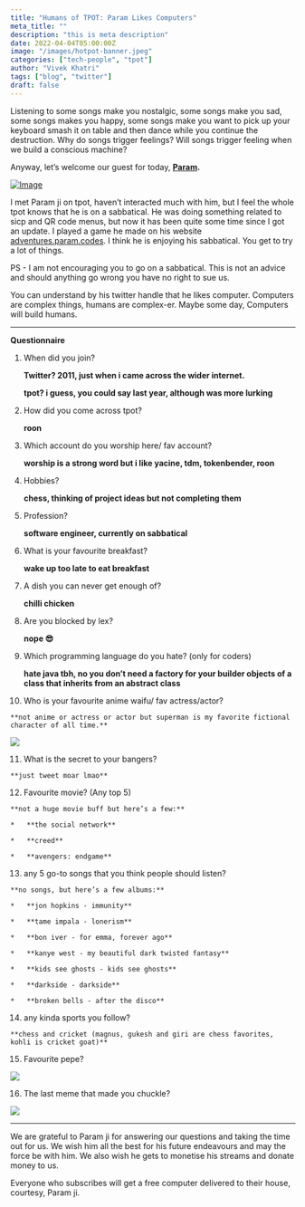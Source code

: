 ```yaml
---
title: "Humans of TPOT: Param Likes Computers"
meta_title: ""
description: "this is meta description"
date: 2022-04-04T05:00:00Z
image: "/images/hotpot-banner.jpeg"
categories: ["tech-people", "tpot"]
author: "Vivek Khatri"
tags: ["blog", "twitter"]
draft: false
---
```


Listening to some songs make you nostalgic, some songs make you sad, some songs makes you happy, some songs make you want to pick up your keyboard smash it on table and then dance while you continue the destruction. Why do songs trigger feelings? Will songs trigger feeling when we build a conscious machine?

Anyway, let’s welcome our guest for today, **[Param](https://x.com/iliekcomputers?s=20).**

[![Image](https://substack-post-media.s3.amazonaws.com/public/images/4e8107a8-a1b8-4dab-b5fe-8b8e05132d64_400x400.jpeg "Image")](https://substackcdn.com/image/fetch/f_auto,q_auto:good,fl_progressive:steep/https%3A%2F%2Fsubstack-post-media.s3.amazonaws.com%2Fpublic%2Fimages%2F4e8107a8-a1b8-4dab-b5fe-8b8e05132d64_400x400.jpeg)

I met Param ji on tpot, haven’t interacted much with him, but I feel the whole tpot knows that he is on a sabbatical. He was doing something related to sicp and QR code menus, but now it has been quite some time since I got an update. I played a game he made on his website [adventures.param.codes](https://adventures.param.codes). I think he is enjoying his sabbatical. You get to try a lot of things.

PS - I am not encouraging you to go on a sabbatical. This is not an advice and should anything go wrong you have no right to sue us.

You can understand by his twitter handle that he likes computer. Computers are complex things, humans are complex-er. Maybe some day, Computers will build humans.

* * *

**Questionnaire**

1.  When did you join?
    
    **Twitter? 2011, just when i came across the wider internet.**
    
    **tpot? i guess, you could say last year, although was more lurking**
    
2.  How did you come across tpot?
    
    **roon**
    
3.  Which account do you worship here/ fav account?
    
    **worship is a strong word but i like yacine, tdm, tokenbender, roon**
    
4.  Hobbies?
    
    **chess, thinking of project ideas but not completing them**
    
5.  Profession?
    
    **software engineer, currently on sabbatical**
    
6.  What is your favourite breakfast?
    
    **wake up too late to eat breakfast**
    
7.  A dish you can never get enough of?
    
    **chilli chicken**
    
8.  Are you blocked by lex?
    
    **nope 😎**
    
9.  Which programming language do you hate? (only for coders)
    
    **hate java tbh, no you don’t need a factory for your builder objects of a class that inherits from an abstract class**
    
10.  Who is your favourite anime waifu/ fav actress/actor?
    
    **not anime or actress or actor but superman is my favorite fictional character of all time.**
    

[![](https://substack-post-media.s3.amazonaws.com/public/images/1a0cff01-e364-466f-9dfe-4c99d7632c42_1000x1504.jpeg)](https://substackcdn.com/image/fetch/f_auto,q_auto:good,fl_progressive:steep/https%3A%2F%2Fsubstack-post-media.s3.amazonaws.com%2Fpublic%2Fimages%2F1a0cff01-e364-466f-9dfe-4c99d7632c42_1000x1504.jpeg)

11.  What is the secret to your bangers?
    
    **just tweet moar lmao**
    
12.  Favourite movie? (Any top 5)
    
    **not a huge movie buff but here’s a few:**
    
    *   **the social network**
        
    *   **creed**
        
    *   **avengers: endgame**
        
13.  any 5 go-to songs that you think people should listen?
    
    **no songs, but here’s a few albums:**
    
    *   **jon hopkins - immunity**
        
    *   **tame impala - lonerism**
        
    *   **bon iver - for emma, forever ago**
        
    *   **kanye west - my beautiful dark twisted fantasy**
        
    *   **kids see ghosts - kids see ghosts**
        
    *   **darkside - darkside**
        
    *   **broken bells - after the disco**
        
14.  any kinda sports you follow?
    
    **chess and cricket (magnus, gukesh and giri are chess favorites, kohli is cricket goat)**
    
15.  Favourite pepe?
    

[![](https://substack-post-media.s3.amazonaws.com/public/images/43ac8526-6ce1-404d-86dd-7ee3bd43a91b_657x935.jpeg)](https://substackcdn.com/image/fetch/f_auto,q_auto:good,fl_progressive:steep/https%3A%2F%2Fsubstack-post-media.s3.amazonaws.com%2Fpublic%2Fimages%2F43ac8526-6ce1-404d-86dd-7ee3bd43a91b_657x935.jpeg)

16.  The last meme that made you chuckle?
    

[![](https://substack-post-media.s3.amazonaws.com/public/images/75474c6c-dac6-4ec9-9fee-5647209f20af_480x639.jpeg)](https://substackcdn.com/image/fetch/f_auto,q_auto:good,fl_progressive:steep/https%3A%2F%2Fsubstack-post-media.s3.amazonaws.com%2Fpublic%2Fimages%2F75474c6c-dac6-4ec9-9fee-5647209f20af_480x639.jpeg)

* * *

We are grateful to Param ji for answering our questions and taking the time out for us. We wish him all the best for his future endeavours and may the force be with him. We also wish he gets to monetise his streams and donate money to us.

Everyone who subscribes will get a free computer delivered to their house, courtesy, Param ji.
